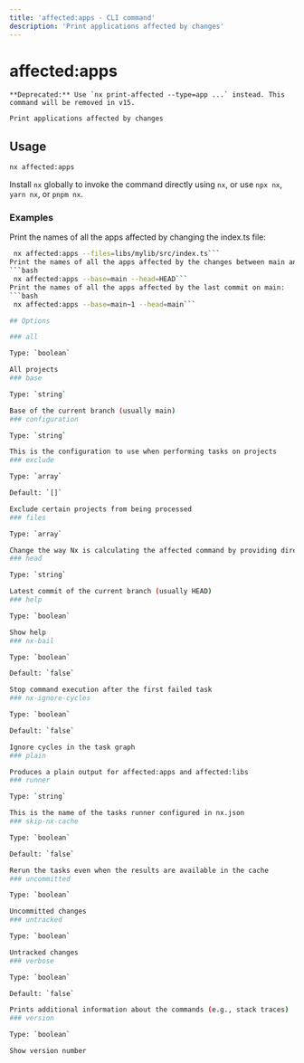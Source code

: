 ```yaml
---
title: 'affected:apps - CLI command'
description: 'Print applications affected by changes'
---
```


# affected:apps

    **Deprecated:** Use `nx print-affected --type=app ...` instead. This command will be removed in v15.

    Print applications affected by changes

## Usage

```bash
nx affected:apps
```

Install `nx` globally to invoke the command directly using `nx`, or use `npx nx`, `yarn nx`, or `pnpm nx`.

### Examples

Print the names of all the apps affected by changing the index.ts file:

````bash
 nx affected:apps --files=libs/mylib/src/index.ts```
Print the names of all the apps affected by the changes between main and HEAD (e.g., PR):
```bash
 nx affected:apps --base=main --head=HEAD```
Print the names of all the apps affected by the last commit on main:
```bash
 nx affected:apps --base=main~1 --head=main```

## Options

### all

Type: `boolean`

All projects
### base

Type: `string`

Base of the current branch (usually main)
### configuration

Type: `string`

This is the configuration to use when performing tasks on projects
### exclude

Type: `array`

Default: `[]`

Exclude certain projects from being processed
### files

Type: `array`

Change the way Nx is calculating the affected command by providing directly changed files, list of files delimited by commas
### head

Type: `string`

Latest commit of the current branch (usually HEAD)
### help

Type: `boolean`

Show help
### nx-bail

Type: `boolean`

Default: `false`

Stop command execution after the first failed task
### nx-ignore-cycles

Type: `boolean`

Default: `false`

Ignore cycles in the task graph
### plain

Produces a plain output for affected:apps and affected:libs
### runner

Type: `string`

This is the name of the tasks runner configured in nx.json
### skip-nx-cache

Type: `boolean`

Default: `false`

Rerun the tasks even when the results are available in the cache
### uncommitted

Type: `boolean`

Uncommitted changes
### untracked

Type: `boolean`

Untracked changes
### verbose

Type: `boolean`

Default: `false`

Prints additional information about the commands (e.g., stack traces)
### version

Type: `boolean`

Show version number
````
